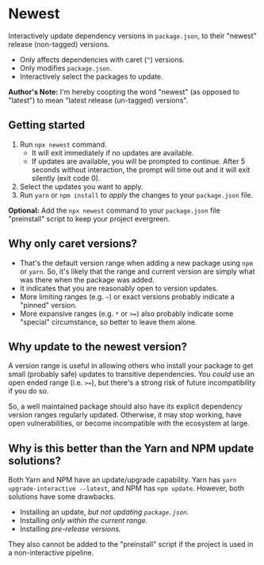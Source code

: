 # Newest

Interactively update dependency versions in `package.json`, to their "newest" release (non-tagged) versions.

- Only affects dependencies with caret (`^`) versions.
- Only modifies `package.json`.
- Interactively select the packages to update.

**Author's Note:** I'm hereby coopting the word "newest" (as opposed to "latest") to mean "latest release (un-tagged) versions".

## Getting started

1. Run `npx newest` command.
   - It will exit immediately if no updates are available.
   - If updates are available, you will be prompted to continue. After 5 seconds without interaction, the prompt will time out and it will exit silently (exit code 0).
2. Select the updates you want to apply.
3. Run `yarn` or `npm install` to _apply_ the changes to your `package.json` file.

**Optional:** Add the `npx newest` command to your `package.json` file "preinstall" script to keep your project evergreen.

## Why only caret versions?

- That's the default version range when adding a new package using `npm` or `yarn`. So, it's likely that the range and current version are simply what was there when the package was added.
- It indicates that you are reasonably open to version updates.
- More limiting ranges (e.g. `~`) or exact versions probably indicate a "pinned" version.
- More expansive ranges (e.g. `*` or `>=`) also probably indicate some "special" circumstance, so better to leave them alone.

## Why update to the newest version?

A version range is useful in allowing others who install your package to get small (probably safe) updates to transitive dependencies. You _could_ use an open ended range (i.e. `>=`), but there's a strong risk of future incompatibility if you do so.

So, a well maintained package should also have its explicit dependency version ranges regularly updated. Otherwise, it may stop working, have open vulnerabilities, or become incompatible with the ecosystem at large.

## Why is this better than the Yarn and NPM update solutions?

Both Yarn and NPM have an update/upgrade capability. Yarn has `yarn upgrade-interactive --latest`, and NPM has `npm update`. However, both solutions have some drawbacks.

- Installing an update, _but not updating `package.json`._
- Installing _only within the current range._
- Installing _pre-release versions._

They also cannot be added to the "preinstall" script if the project is used in a non-interactive pipeline.
